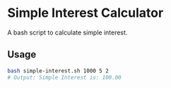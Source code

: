 # Simple Interest Calculator

A bash script to calculate simple interest.

## Usage

```bash
bash simple-interest.sh 1000 5 2
# Output: Simple Interest is: 100.00
